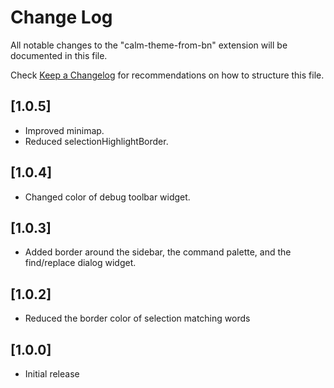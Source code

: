 # Change Log

All notable changes to the "calm-theme-from-bn" extension will be documented in this file.

Check [Keep a Changelog](http://keepachangelog.com/) for recommendations on how to structure this file.

## [1.0.5]
- Improved minimap. 
- Reduced selectionHighlightBorder.

## [1.0.4]
- Changed color of debug toolbar widget.

## [1.0.3]
- Added border around the sidebar, the command palette, and the find/replace dialog widget.

## [1.0.2]
- Reduced the border color of selection matching words

## [1.0.0]
- Initial release
